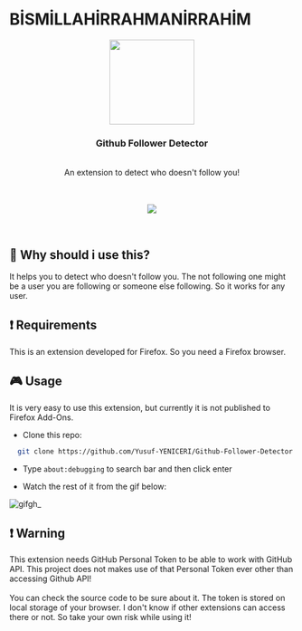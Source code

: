 # BİSMİLLAHİRRAHMANİRRAHİM

<div align="center">
<img width="150" src="https://user-images.githubusercontent.com/38917909/150014156-1cfecb20-feeb-471e-bfbc-84dd9714d59b.png" />
  <br/>
  <h3>Github Follower Detector</h3>
  <br/>
  <span>An extension to detect who doesn't follow you!</span>
</div>

<br/>
<br/>

<p align="center">
  <img src="https://user-images.githubusercontent.com/38917909/150016050-00aa2c16-0d99-465c-898c-6bcf4923d224.gif" />
</p>

<br/>

## 🚀 Why should i use this?

It helps you to detect who doesn't follow you. The not following one might be a user you are following or someone else following. So it works for any user.


## :exclamation: Requirements

This is an extension developed for Firefox. So you need a Firefox browser.


## :video_game: Usage

It is very easy to use this extension, but currently it is not published to Firefox Add-Ons.

* Clone this repo:
```bash
  git clone https://github.com/Yusuf-YENICERI/Github-Follower-Detector
```

* Type ```about:debugging``` to search bar and then click enter

* Watch the rest of it from the gif below:

![gifgh_](https://user-images.githubusercontent.com/38917909/150018538-6860b9ac-819f-4334-8321-106c41a60edd.gif)


## :exclamation: Warning

This extension needs GitHub Personal Token to be able to work with GitHub API. This project does not makes use of that Personal Token ever other than accessing Github API!
<br/>
<br/>
You can check the source code to be sure about it. The token is stored on local storage of your browser. I don't know if other extensions can access there or not. So take your own risk while using it!
<br/>
